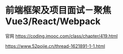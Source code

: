 # 前端框架及项目面试－聚焦Vue3/React/Webpack

官网 https://coding.imooc.com/class/chapter/419.html

https://www.52pojie.cn/thread-1621891-1-1.html
